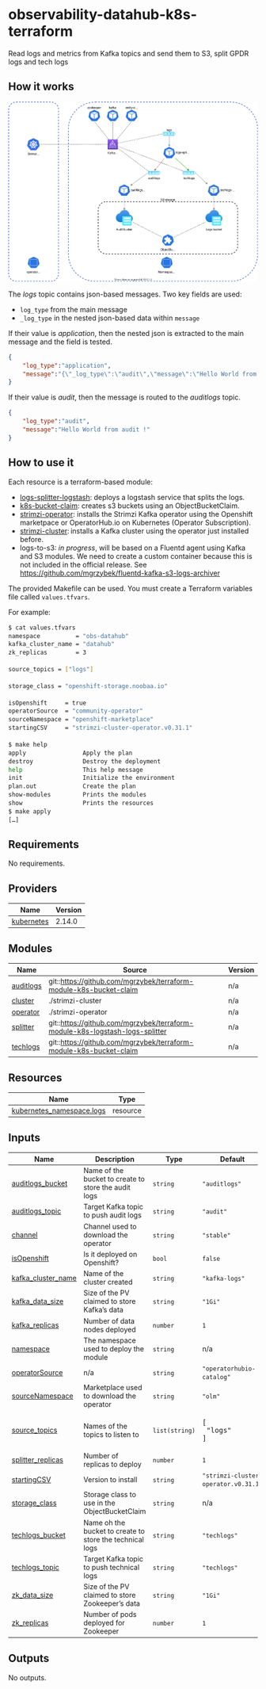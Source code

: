 # observability-datahub-k8s-terraform
Read logs and metrics from Kafka topics and send them to S3, split GPDR logs and tech logs

## How it works

![Workflow diagram](./diagrams/workflow.svg)

The *logs* topic contains json-based messages. Two key fields are used:
* `log_type` from the main message
* `_log_type` in the nested json-based data within `message`

If their value is *application*, then the nested json is extracted to the main message and the field is tested.

```json
{
    "log_type":"application",
    "message":"{\"_log_type\":\"audit\",\"message\":\"Hello World from app !\"}"
}
```

If their value is *audit*, then the message is routed to the *auditlogs* topic.

```json
{
    "log_type":"audit",
    "message":"Hello World from audit !"
}
```
## How to use it

Each resource is a terraform-based module:

* [logs-splitter-logstash](https://github.com/mgrzybek/terraform-module-k8s-logstash-logs-splitter): deploys a logstash service that splits the logs.
* [k8s-bucket-claim](https://github.com/mgrzybek/terraform-module-k8s-bucket-claim): creates s3 buckets using an ObjectBucketClaim.
* [strimzi-operator](./strimzi-operator): installs the Strimzi Kafka operator using the Openshift marketpace or OperatorHub.io on Kubernetes (Operator Subscription).
* [strimzi-cluster](./strimzi-claster): installs a Kafka cluster using the operator just installed before.
* logs-to-s3: *in progress*, will be based on a Fluentd agent using Kafka and S3 modules. We need to create a custom container because this is not included in the official release. See https://github.com/mgrzybek/fluentd-kafka-s3-logs-archiver

The provided Makefile can be used. You must create a Terraform variables file called `values.tfvars`.

For example:
```bash
$ cat values.tfvars
namespace          = "obs-datahub"
kafka_cluster_name = "datahub"
zk_replicas        = 3

source_topics = ["logs"]

storage_class = "openshift-storage.noobaa.io"

isOpenshift     = true
operatorSource  = "community-operator"
sourceNamespace = "openshift-marketplace"
startingCSV     = "strimzi-cluster-operator.v0.31.1"

$ make help
apply                Apply the plan
destroy              Destroy the deployment
help                 This help message
init                 Initialize the environment
plan.out             Create the plan
show-modules         Prints the modules
show                 Prints the resources
$ make apply
[…]
```

<!-- BEGINNING OF PRE-COMMIT-TERRAFORM DOCS HOOK -->
## Requirements

No requirements.

## Providers

| Name | Version |
|------|---------|
| <a name="provider_kubernetes"></a> [kubernetes](#provider\_kubernetes) | 2.14.0 |

## Modules

| Name | Source | Version |
|------|--------|---------|
| <a name="module_auditlogs"></a> [auditlogs](#module\_auditlogs) | git::https://github.com/mgrzybek/terraform-module-k8s-bucket-claim | n/a |
| <a name="module_cluster"></a> [cluster](#module\_cluster) | ./strimzi-cluster | n/a |
| <a name="module_operator"></a> [operator](#module\_operator) | ./strimzi-operator | n/a |
| <a name="module_splitter"></a> [splitter](#module\_splitter) | git::https://github.com/mgrzybek/terraform-module-k8s-logstash-logs-splitter | n/a |
| <a name="module_techlogs"></a> [techlogs](#module\_techlogs) | git::https://github.com/mgrzybek/terraform-module-k8s-bucket-claim | n/a |

## Resources

| Name | Type |
|------|------|
| [kubernetes_namespace.logs](https://registry.terraform.io/providers/hashicorp/kubernetes/latest/docs/resources/namespace) | resource |

## Inputs

| Name | Description | Type | Default | Required |
|------|-------------|------|---------|:--------:|
| <a name="input_auditlogs_bucket"></a> [auditlogs\_bucket](#input\_auditlogs\_bucket) | Name of the bucket to create to store the audit logs | `string` | `"auditlogs"` | no |
| <a name="input_auditlogs_topic"></a> [auditlogs\_topic](#input\_auditlogs\_topic) | Target Kafka topic to push audit logs | `string` | `"audit"` | no |
| <a name="input_channel"></a> [channel](#input\_channel) | Channel used to download the operator | `string` | `"stable"` | no |
| <a name="input_isOpenshift"></a> [isOpenshift](#input\_isOpenshift) | Is it deployed on Openshift? | `bool` | `false` | no |
| <a name="input_kafka_cluster_name"></a> [kafka\_cluster\_name](#input\_kafka\_cluster\_name) | Name of the cluster created | `string` | `"kafka-logs"` | no |
| <a name="input_kafka_data_size"></a> [kafka\_data\_size](#input\_kafka\_data\_size) | Size of the PV claimed to store Kafka’s data | `string` | `"1Gi"` | no |
| <a name="input_kafka_replicas"></a> [kafka\_replicas](#input\_kafka\_replicas) | Number of data nodes deployed | `number` | `1` | no |
| <a name="input_namespace"></a> [namespace](#input\_namespace) | The namespace used to deploy the module | `string` | n/a | yes |
| <a name="input_operatorSource"></a> [operatorSource](#input\_operatorSource) | n/a | `string` | `"operatorhubio-catalog"` | no |
| <a name="input_sourceNamespace"></a> [sourceNamespace](#input\_sourceNamespace) | Marketplace used to download the operator | `string` | `"olm"` | no |
| <a name="input_source_topics"></a> [source\_topics](#input\_source\_topics) | Names of the topics to listen to | `list(string)` | <pre>[<br>  "logs"<br>]</pre> | no |
| <a name="input_splitter_replicas"></a> [splitter\_replicas](#input\_splitter\_replicas) | Number of replicas to deploy | `number` | `1` | no |
| <a name="input_startingCSV"></a> [startingCSV](#input\_startingCSV) | Version to install | `string` | `"strimzi-cluster-operator.v0.31.1"` | no |
| <a name="input_storage_class"></a> [storage\_class](#input\_storage\_class) | Storage class to use in the ObjectBucketClaim | `string` | n/a | yes |
| <a name="input_techlogs_bucket"></a> [techlogs\_bucket](#input\_techlogs\_bucket) | Name oh the bucket to create to store the technical logs | `string` | `"techlogs"` | no |
| <a name="input_techlogs_topic"></a> [techlogs\_topic](#input\_techlogs\_topic) | Target Kafka topic to push technical logs | `string` | `"techlogs"` | no |
| <a name="input_zk_data_size"></a> [zk\_data\_size](#input\_zk\_data\_size) | Size of the PV claimed to store Zookeeper’s data | `string` | `"1Gi"` | no |
| <a name="input_zk_replicas"></a> [zk\_replicas](#input\_zk\_replicas) | Number of pods deployed for Zookeeper | `number` | `1` | no |

## Outputs

No outputs.
<!-- END OF PRE-COMMIT-TERRAFORM DOCS HOOK -->
